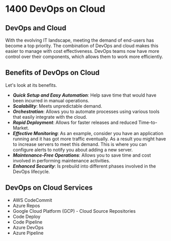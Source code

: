 # 1400 DevOps on Cloud

## DevOps and Cloud

With the evolving IT landscape, meeting the demand of end-users has become a top priority. The combination of DevOps and cloud makes this easier to manage with cost effectiveness. DevOps teams now have more control over their components, which allows them to work more efficiently.   

## Benefits of DevOps on Cloud

Let's look at its benefits.

- ***Quick Setup and Easy Automation***: Help save time that would have been incurred in manual operations.
- ***Scalability***: Meets unpredictable demand. 
- ***Orchestration***: Allows you to automate processes using various tools that easily integrate with the cloud.
- ***Rapid Deployment***: Allows for faster releases and reduced Time-to-Market.
- ***Effective Monitoring***: As an example, consider you have an application running and it has got more traffic eventually. As a result you might have to increase servers to meet this demand. This is where you can configure alerts to notify you about adding a new server.
- ***Maintenance-Free Operations***: Allows you to save time and cost involved in performing maintenance activities.  
- ***Enhanced Security***: Is prebuild into different phases involved in the DevOps lifecycle. 

## DevOps on Cloud Services

- AWS CodeCommit
- Azure Repos
- Google Cloud Platform (GCP) - Cloud Source Repositories
- Code Deploy
- Code Pipeline
- Azure DevOps
- Azure Pipeline
